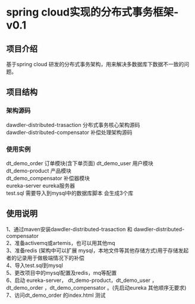 # spring cloud实现的分布式事务框架-v0.1
## 项目介绍
基于spring cloud 研发的分布式事务架构，用来解决多数据库下数据不一致的问题。
## 项目结构
 ### 架构源码
 dawdler-distributed-trasaction 分布式事务核心架构源码  
 dawdler-distributed-compensator 补偿处理架构源码  

### 使用实例

 dt_demo_order 订单模块(含下单页面)
 dt_demo_user 用户模块  
 dt_demo-product 产品模块  
 dt_demo_compensator 补偿器模块    
 eureka-server eureka服务器  
 test.sql  需要导入到mysql中的数据库脚本 会生成3个库  
 
## 使用说明
1、通过maven安装dawdler-distributed-trasaction 和 dawdler-distributed-compensator  
 2、准备activemq或artemis，也可以用其他mq  
 3、准备redis (架构中可以扩展 mysql，本地文件等其他存储方式)用于存储发起者的记录用于做极端情况下的补偿  
 4、导入test.sql到mysql  
 5、更改项目中的mysql配置及redis，mq等配置  
 6、启动  eureka-server， dt_demo-product，dt_demo_user ，dt_demo_order ，dt_demo_compensator 。(先启动eureka 其他顺序无要求)  
 7、访问dt_demo_order 的index.html 测试  
 

